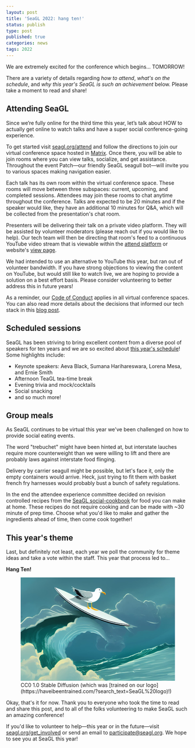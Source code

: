 ```yaml
---
layout: post
title: 'SeaGL 2022: hang ten!'
status: publish
type: post
published: true
categories: news
tags: 2022
---
```


We are extremely excited for the conference which begins… TOMORROW!

There are a variety of details regarding _how to attend_, _what's on the schedule_, and _why this year's SeaGL is such an achievement_ below. Please take a moment to read and share!


## Attending SeaGL
Since we’re fully online for the third time this year, let’s talk about HOW to actually get online to watch talks and have a super social conference-going experience.

To get started visit [seagl.org/attend](/attend) and follow the directions to join our virtual conference space hosted in [Matrix](https://matrix.org/). Once there, you will be able to join rooms where you can view talks, socialize, and get assistance. Throughout the event Patch—our friendly SeaGL seagull bot—will invite you to various spaces making navigation easier.

Each talk has its own room within the virtual conference space. These rooms will move between three subspaces: current, upcoming, and completed sessions. Attendees may join these rooms to chat anytime throughout the conference. Talks are expected to be 20 minutes and if the speaker would like, they have an additional 10 minutes for Q&A, which will be collected from the presentation's chat room.

Presenters will be delivering their talk on a private video platform. They will be assisted by volunteer moderators (please reach out if you would like to help). Our tech team will then be directing that room's feed to a continuous YouTube video stream that is viewable within the [attend platform](https://attend.seagl.org/) or website's [view page](/watch).

We had intended to use an alternative to YouTube this year, but ran out of volunteer bandwidth. If you have strong objections to viewing the content on YouTube, but would still like to watch live, we are hoping to provide a solution on a best effort basis. Please consider volunteering to better address this in future years!

As a reminder, our [Code of Conduct](/coc) applies in all virtual conference spaces. You can also read more details about the decisions that informed our tech stack in this [blog post](https://seagl.org/news/2022/10/07/Building-a-virtual-SeaGL.html).


## Scheduled sessions
SeaGL has been striving to bring excellent content from a diverse pool of speakers for ten years and we are so excited about [this year's schedule](https://osem.seagl.org/conferences/seagl2022/schedule/events)! Some highlights include:

- Keynote speakers: Aeva Black, Sumana Harihareswara, Lorena Mesa, and Ernie Smith
- Afternoon TeaGL tea-time break
- Evening trivia and mock/cocktails
- Social snacking
- and so much more!


## Group meals
As SeaGL continues to be virtual this year we've been challenged on how to provide social eating events.

The word "trebuchet" might have been hinted at, but interstate lauches require more counterweight than we were willing to lift and there are probably laws against interstate food flinging.

Delivery by carrier seagull might be possible, but let's face it, only the empty containers would arrive.
Heck, just trying to fit them with basket french fry harnesses would probably bust a bunch of safety regulations.

In the end the attendee experience committee decided on revision controlled recipes from the [SeaGL social-cookbook](https://github.com/SeaGL/social-cookbook) for food you can make at home.
These recipes do not require cooking and can be made with ~30 minute of prep time.
Choose what you'd like to make and gather the ingredients ahead of time, then come cook together!


## This year's theme
Last, but definitely not least, each year we poll the community for theme ideas and take a vote within the staff. This year that process led to…

**Hang Ten!**

<figure>
<img alt="illustration of a seagull riding a surfboard" src="/img/posts/2022-11-03-hang-ten.jpg">
<figcaption class="text-muted">CC0 1.0 Stable Diffusion (which was [trained on our logo](https://haveibeentrained.com/?search_text=SeaGL%20logo)!)</figcaption>
</figure>

Okay, that's it for now. Thank you to everyone who took the time to read and share this post, and to all of the folks volunteering to make SeaGL such an amazing conference!

If you'd like to volunteer to help—this year or in the future—visit [seagl.org/get_involved](/get_involved) or send an email to participate@seagl.org. We hope to see you at SeaGL this year!
